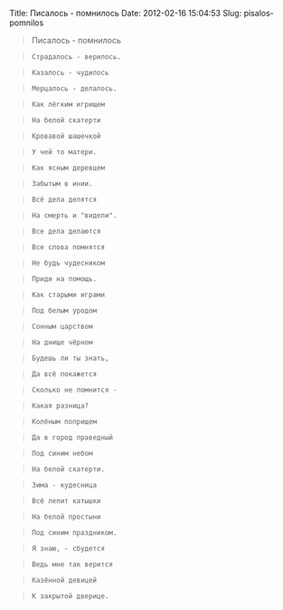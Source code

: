 Title: Писалось - помнилось
Date: 2012-02-16 15:04:53
Slug: pisalos-pomnilos


> Писалось - помнилось

>     Страдалось - верилось.

>     Казалось - чудилось

>     Мерцалось - делалось.

>

>     Как лёгким игрищем

>     На белой скатерти

>     Кровавой шашечкой

>     У чей то матери.

>

>     Как ясным деревцем

>     Забытым в инии.

>     Всё дела делятся

>     На смерть и "видели".

>

>     Все дела делаются

>     Все слова помнятся

>     Не будь чудесником

>     Приди на помощь.

>

>     Как старыми играми

>     Под белым уродом

>     Сонным царством

>     На днище чёрном

>

>     Будешь ли ты знать,

>     Да всё покажется

>     Сколько не помнится -

>     Какая разница?

>

>     Колёным поприщем

>     Да в город праведный

>     Под синим небом

>     На белой скатерти.

>

>     Зима - кудесница

>     Всё лепит катышки

>     На белой простыни

>     Под синим праздником.

>

>     Я знаю, - сбудется

>     Ведь мне так верится

>     Казённой девицей

>     К закрытой дверице.

>

